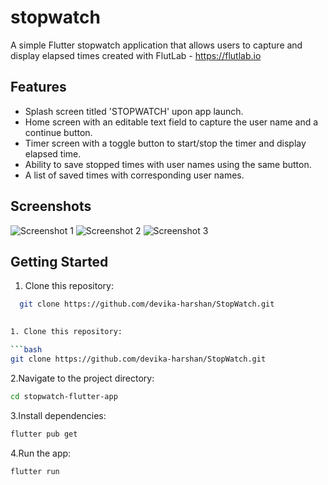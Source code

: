 # stopwatch

A simple Flutter stopwatch application that allows users to capture and display elapsed times created with FlutLab - https://flutlab.io

## Features

- Splash screen titled 'STOPWATCH' upon app launch.
- Home screen with an editable text field to capture the user name and a continue button.
- Timer screen with a toggle button to start/stop the timer and display elapsed time.
- Ability to save stopped times with user names using the same button.
- A list of saved times with corresponding user names.

## Screenshots

![Screenshot 1](screenshots/screenshot1.png)
![Screenshot 2](screenshots/screenshot2.png)
![Screenshot 3](screenshots/screenshot3.png)

## Getting Started

1. Clone this repository:

 ```bash
   git clone https://github.com/devika-harshan/StopWatch.git
   

1. Clone this repository:

```bash
git clone https://github.com/devika-harshan/StopWatch.git
 ```


2.Navigate to the project directory:

```bash
cd stopwatch-flutter-app
 ```



3.Install dependencies:

```bash
flutter pub get
 ```


4.Run the app:

```bash
flutter run
 ```
